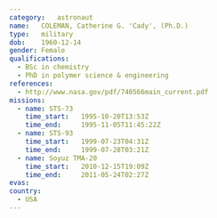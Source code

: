 ```yaml
---
category:	astronaut
name:	COLEMAN, Catherine G. 'Cady', (Ph.D.)
type:	military
dob:	1960-12-14
gender:	Female
qualifications:
  - BSc in chemistry
  - PhD in polymer science & engineering
references:
  - http://www.nasa.gov/pdf/740566main_current.pdf
missions:
  - name: STS-73
    time_start:   1995-10-20T13:53Z
    time_end:     1995-11-05T11:45:22Z
  - name: STS-93
    time_start:   1999-07-23T04:31Z
    time_end:     1999-07-28T03:21Z
  - name: Soyuz TMA-20
    time_start:   2010-12-15T19:09Z
    time_end:     2011-05-24T02:27Z
evas:
country:
  - USA
---
```


